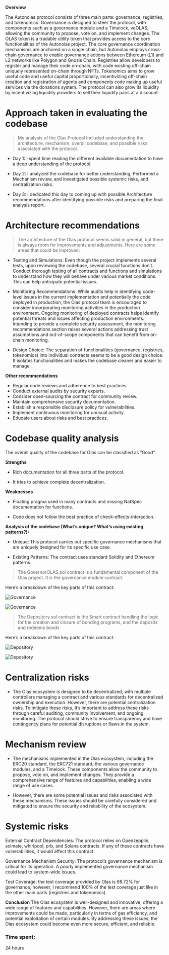 **Overview**

The Autonolas protocol consists of three main parts: governance, registries, and tokenomics. Governance is designed to steer the protocol, with components such as a governance module and a Timelock, veOLAS, allowing the community to propose, vote on, and implement changes. The OLAS token is a tradable utility token that provides access to the core functionalities of the Autonolas project. The core governance coordination mechanisms are anchored on a single chain, but Autonolas employs cross-chain governance to enable governance actions between Ethereum (L1) and L2 networks like Polygon and Gnosis Chain. Registries allow developers to register and manage their code on-chain, with code existing off-chain uniquely represented on-chain through NFTs. Tokenomics aims to grow useful code and useful capital proportionally, incentivizing off-chain creation and registration of agents and components code making up useful services via the donations system. The protocol can also grow its liquidity by incentivizing liquidity providers to sell their liquidity pairs at a discount.
 
# Approach taken in evaluating the codebase

> My analysis of the Olas Protocol Included understanding the architecture, mechanism, overall codebase, and possible risks associated with the protocol.

- Day 1: I spent time reading the different available documentation to have a deep understanding of the protocol. 

- Day 2: I analyzed the codebase for better understanding, Performed a Mechanism review, and investigated possible systemic risks, and centralization risks. 

- Day 3: I dedicated this day to coming up with possible Architecture recommendations after identifying possible risks and preparing the final analysis report.
 
# Architecture recommendations

> The architecture of the Olas protocol seems solid in general, but there is always room for improvements and adjustments. Here are some areas that could be improved:

- Testing and Simulations: Even though the project implements several tests, upon reviewing the codebase, several crucial functions don’t. Conduct thorough testing of all contracts and functions and simulations to understand how they will behave under various market conditions. This can help anticipate potential issues.

- Monitoring Recommendations: While audits help in identifying code-level issues in the current implementation and potentially the code deployed in production, the Olas protocol team is encouraged to consider incorporating monitoring activities in the production environment. Ongoing monitoring of deployed contracts helps identify potential threats and issues affecting production environments. Intending to provide a complete security assessment, the monitoring recommendations section raises several actions addressing trust assumptions and out-of-scope components that can benefit from on-chain monitoring.

- Design Choice: The separation of functionalities (governance, registries, tokenomics) into individual contracts seems to be a good design choice. It isolates functionalities and makes the codebase cleaner and easier to manage.


**Other recommendations**
 
- Regular code reviews and adherence to best practices.
- Conduct external audits by security experts.
- Consider open-sourcing the contract for community review.
- Maintain comprehensive security documentation.
- Establish a responsible disclosure policy for vulnerabilities.
- Implement continuous monitoring for unusual activity.
- Educate users about risks and best practices.
 
# Codebase quality analysis

The overall quality of the codebase for Olas can be classified as ”Good“.
 
**Strengths**

- Rich documentation for all three parts of the protocol.
 
- It tries to achieve complete decentralization. 
 
**Weaknesses**

- Floating pragma used in many contracts and missing NatSpec documentation for functions.
 
- Code does not follow the best practice of check-effects-interaction.

**Analysis of the codebase (What’s unique? What’s using existing patterns?):**
 
- Unique: This protocol carries out specific governance mechanisms that are uniquely designed for its specific use case.
 
- Existing Patterns: The contract uses standard Solidity and Ethereum patterns.


> The GovernorOLAS.sol contract is a fundamental component of the Olas project. It is
 the governance module contract.

Here’s a breakdown of the key parts of this contract: 

![Governance](https://github.com/jauvany/jauvany/assets/16118635/a80b5e0a-f243-442b-b889-1d79fdff7aaa)

![Governance](https://docs.google.com/drawings/d/13Jby6zTyvHet1rUE-3dSB1-xc5gnHk0qfpPnaXDnWaY/edit?usp=sharing)

> The Depository.sol contract is the Smart contract handling the logic for the creation and closure of bonding programs, and the deposits and redeems bonds

Here’s a breakdown of the key parts of this contract:

![Depository](https://github.com/jauvany/jauvany/assets/16118635/ebb54178-79fc-4746-991a-344817c663ab)

![Depository](https://docs.google.com/drawings/d/1C7W3u6hAMafZotSr_Hm56_8UU6-T5qajYn_saXxzI9g/edit?usp=sharing)

# Centralization risks
 
- The Olas ecosystem is designed to be decentralized, with multiple controllers managing a contract and various standards for decentralized ownership and execution. However, there are potential centralization risks. To mitigate these risks, It’s important to address these risks through careful auditing, community involvement, and ongoing monitoring. The protocol should strive to ensure transparency and have contingency plans for potential disruptions or flaws in the system.

# Mechanism review
 
- The mechanisms implemented in the Olas ecosystem, including the ERC20 standard, the ERC721 standard, the various governance modules, and a Timelock. These components allow the community to propose, vote on, and implement changes. They provide a comprehensive range of features and capabilities, enabling a wide range of use cases.
 
- However, there are some potential issues and risks associated with these mechanisms. These issues should be carefully considered and mitigated to ensure the security and reliability of the ecosystem.
 

# Systemic risks
 
External Contract Dependencies: The protocol relies on Openzepplin, solmate, whirlpool, prb, and Solana contracts. If any of these contracts have vulnerabilities, it would affect this contract.

 Governance Mechanism Security: The protocol’s governance mechanism is critical for its operation. A poorly implemented governance mechanism could lead to system-wide issues.

 Test Coverage: the test coverage provided by Olas is 98.72%  for governance, however, I recommend 100% of the test coverage just like in the other main parts (registries and tokenomics).

**Conclusion**
 The Olas ecosystem is well-designed and innovative, offering a wide range of features and capabilities. However, there are areas where improvements could be made, particularly in terms of gas efficiency, and potential exploitation of certain modules. By addressing these issues, the Olas ecosystem could become even more secure, efficient, and reliable.






### Time spent:
24 hours